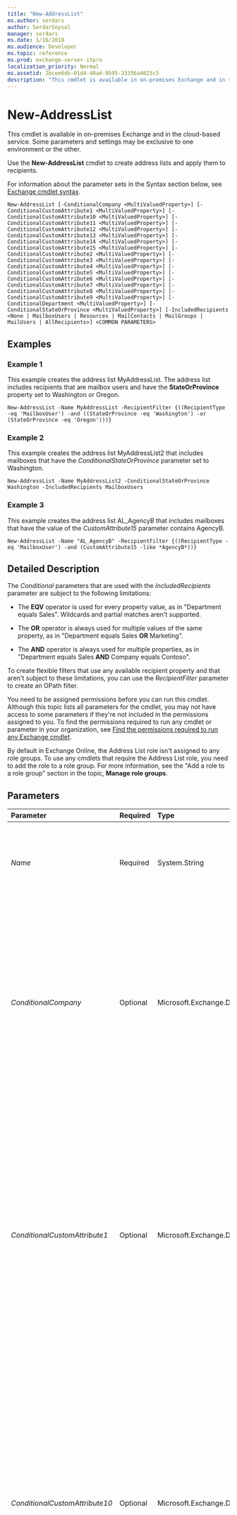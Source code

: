 ```yaml
---
title: "New-AddressList"
ms.author: serdars
author: SerdarSoysal
manager: serdars
ms.date: 1/16/2018
ms.audience: Developer
ms.topic: reference
ms.prod: exchange-server-itpro
localization_priority: Normal
ms.assetid: 2bcee6db-01d4-40ad-9595-33356a4025c5
description: "This cmdlet is available in on-premises Exchange and in the cloud-based service. Some parameters and settings may be exclusive to one environment or the other."
---
```


# New-AddressList

This cmdlet is available in on-premises Exchange and in the cloud-based service. Some parameters and settings may be exclusive to one environment or the other. 
  
Use the **New-AddressList** cmdlet to create address lists and apply them to recipients.
  
For information about the parameter sets in the Syntax section below, see [Exchange cmdlet syntax](https://technet.microsoft.com/library/bb123552.aspx). 
  
```
New-AddressList [-ConditionalCompany <MultiValuedProperty>] [-ConditionalCustomAttribute1 <MultiValuedProperty>] [-ConditionalCustomAttribute10 <MultiValuedProperty>] [-ConditionalCustomAttribute11 <MultiValuedProperty>] [-ConditionalCustomAttribute12 <MultiValuedProperty>] [-ConditionalCustomAttribute13 <MultiValuedProperty>] [-ConditionalCustomAttribute14 <MultiValuedProperty>] [-ConditionalCustomAttribute15 <MultiValuedProperty>] [-ConditionalCustomAttribute2 <MultiValuedProperty>] [-ConditionalCustomAttribute3 <MultiValuedProperty>] [-ConditionalCustomAttribute4 <MultiValuedProperty>] [-ConditionalCustomAttribute5 <MultiValuedProperty>] [-ConditionalCustomAttribute6 <MultiValuedProperty>] [-ConditionalCustomAttribute7 <MultiValuedProperty>] [-ConditionalCustomAttribute8 <MultiValuedProperty>] [-ConditionalCustomAttribute9 <MultiValuedProperty>] [-ConditionalDepartment <MultiValuedProperty>] [-ConditionalStateOrProvince <MultiValuedProperty>] [-IncludedRecipients <None | MailboxUsers | Resources | MailContacts | MailGroups | MailUsers | AllRecipients>] <COMMON PARAMETERS>

```

## Examples
<a name="Examples"> </a>

### Example 1

This example creates the address list MyAddressList. The address list includes recipients that are mailbox users and have the **StateOrProvince** property set to Washington or Oregon.
  
```
New-AddressList -Name MyAddressList -RecipientFilter {((RecipientType -eq 'MailboxUser') -and ((StateOrProvince -eq 'Washington') -or (StateOrProvince -eq 'Oregon')))}
```

### Example 2

This example creates the address list MyAddressList2 that includes mailboxes that have the _ConditionalStateOrProvince_ parameter set to Washington.
  
```
New-AddressList -Name MyAddressList2 -ConditionalStateOrProvince Washington -IncludedRecipients MailboxUsers
```

### Example 3

This example creates the address list AL_AgencyB that includes mailboxes that have the value of the _CustomAttribute15_ parameter contains AgencyB.
  
```
New-AddressList -Name "AL_AgencyB" -RecipientFilter {((RecipientType -eq 'MailboxUser') -and (CustomAttribute15 -like *AgencyB*))}
```

## Detailed Description
<a name="DetailedDescription"> </a>

The _Conditional_ parameters that are used with the _IncludedRecipients_ parameter are subject to the following limitations:
  
- The **EQV** operator is used for every property value, as in "Department equals Sales". Wildcards and partial matches aren't supported.
    
- The **OR** operator is always used for multiple values of the same property, as in "Department equals Sales **OR** Marketing".
    
- The **AND** operator is always used for multiple properties, as in "Department equals Sales **AND** Company equals Contoso".
    
To create flexible filters that use any available recipient property and that aren't subject to these limitations, you can use the _RecipientFilter_ parameter to create an OPath filter.
  
You need to be assigned permissions before you can run this cmdlet. Although this topic lists all parameters for the cmdlet, you may not have access to some parameters if they're not included in the permissions assigned to you. To find the permissions required to run any cmdlet or parameter in your organization, see [Find the permissions required to run any Exchange cmdlet](https://technet.microsoft.com/library/mt432940.aspx).
  
By default in Exchange Online, the Address List role isn't assigned to any role groups. To use any cmdlets that require the Address List role, you need to add the role to a role group. For more information, see the "Add a role to a role group" section in the topic, **Manage role groups**. 
  
## Parameters
<a name="DetailedDescription"> </a>

|**Parameter**|**Required**|**Type**|**Description**|
|:-----|:-----|:-----|:-----|
| _Name_ <br/> |Required  <br/> |System.String  <br/> |The _Name_ parameter specifies the unique name for the new address list. The maximum length is 64 characters, and it can't include a carriage return or a backslash (\). If the value contains spaces, enclose the value in quotation marks ("). <br/> |
| _ConditionalCompany_ <br/> |Optional  <br/> |Microsoft.Exchange.Data.MultiValuedProperty  <br/> |The _ConditionalCompany_ parameter specifies a filter that's based on the value of the recipient's **Company** property. You can specify multiple values separated by commas. <br/> When you use multiple values for this parameter, the **OR** Boolean operator is applied. For more information about how _Conditional_ parameters work, see the Detailed Description section of this topic. <br/> You can't use this parameter with the _RecipientFilter_ parameter. You need to use the _IncludedRecipients_ parameter with a _Conditional_ parameter. <br/> |
| _ConditionalCustomAttribute1_ <br/> |Optional  <br/> |Microsoft.Exchange.Data.MultiValuedProperty  <br/> |This parameter specifies a filter that's based on the value of the recipient's **CustomAttribute1** to **CustomAttribute15** property. For example, if you set the _ConditionalCustomAttribute1_ parameter to the value `Marketing`, all recipients whose **CustomAttribute1** value is `Marketing` are included in this filter. You can specify multiple values separated by commas. <br/> When you use multiple values for this parameter, the **OR** Boolean operator is applied. For more information about how _Conditional_ parameters work, see the Detailed Description section of this topic. <br/> You can't use this parameter with the _RecipientFilter_ parameter. You need to use the _IncludedRecipients_ parameter with a _Conditional_ parameter. <br/> |
| _ConditionalCustomAttribute10_ <br/> |Optional  <br/> |Microsoft.Exchange.Data.MultiValuedProperty  <br/> |This parameter specifies a filter that's based on the value of the recipient's **CustomAttribute1** to **CustomAttribute15** property. For example, if you set the _ConditionalCustomAttribute1_ parameter to the value `Marketing`, all recipients whose **CustomAttribute1** value is `Marketing` are included in this filter. You can specify multiple values separated by commas. <br/> When you use multiple values for this parameter, the **OR** Boolean operator is applied. For more information about how _Conditional_ parameters work, see the Detailed Description section of this topic. <br/> You can't use this parameter with the _RecipientFilter_ parameter. You need to use the _IncludedRecipients_ parameter with a _Conditional_ parameter. <br/> |
| _ConditionalCustomAttribute11_ <br/> |Optional  <br/> |Microsoft.Exchange.Data.MultiValuedProperty  <br/> |This parameter specifies a filter that's based on the value of the recipient's **CustomAttribute1** to **CustomAttribute15** property. For example, if you set the _ConditionalCustomAttribute1_ parameter to the value `Marketing`, all recipients whose **CustomAttribute1** value is `Marketing` are included in this filter. You can specify multiple values separated by commas. <br/> When you use multiple values for this parameter, the **OR** Boolean operator is applied. For more information about how _Conditional_ parameters work, see the Detailed Description section of this topic. <br/> You can't use this parameter with the _RecipientFilter_ parameter. You need to use the _IncludedRecipients_ parameter with a _Conditional_ parameter. <br/> |
| _ConditionalCustomAttribute12_ <br/> |Optional  <br/> |Microsoft.Exchange.Data.MultiValuedProperty  <br/> |This parameter specifies a filter that's based on the value of the recipient's **CustomAttribute1** to **CustomAttribute15** property. For example, if you set the _ConditionalCustomAttribute1_ parameter to the value `Marketing`, all recipients whose **CustomAttribute1** value is `Marketing` are included in this filter. You can specify multiple values separated by commas. <br/> When you use multiple values for this parameter, the **OR** Boolean operator is applied. For more information about how _Conditional_ parameters work, see the Detailed Description section of this topic. <br/> You can't use this parameter with the _RecipientFilter_ parameter. You need to use the _IncludedRecipients_ parameter with a _Conditional_ parameter. <br/> |
| _ConditionalCustomAttribute13_ <br/> |Optional  <br/> |Microsoft.Exchange.Data.MultiValuedProperty  <br/> |This parameter specifies a filter that's based on the value of the recipient's **CustomAttribute1** to **CustomAttribute15** property. For example, if you set the _ConditionalCustomAttribute1_ parameter to the value `Marketing`, all recipients whose **CustomAttribute1** value is `Marketing` are included in this filter. You can specify multiple values separated by commas. <br/> When you use multiple values for this parameter, the **OR** Boolean operator is applied. For more information about how _Conditional_ parameters work, see the Detailed Description section of this topic. <br/> You can't use this parameter with the _RecipientFilter_ parameter. You need to use the _IncludedRecipients_ parameter with a _Conditional_ parameter. <br/> |
| _ConditionalCustomAttribute14_ <br/> |Optional  <br/> |Microsoft.Exchange.Data.MultiValuedProperty  <br/> |This parameter specifies a filter that's based on the value of the recipient's **CustomAttribute1** to **CustomAttribute15** property. For example, if you set the _ConditionalCustomAttribute1_ parameter to the value `Marketing`, all recipients whose **CustomAttribute1** value is `Marketing` are included in this filter. You can specify multiple values separated by commas. <br/> When you use multiple values for this parameter, the **OR** Boolean operator is applied. For more information about how _Conditional_ parameters work, see the Detailed Description section of this topic. <br/> You can't use this parameter with the _RecipientFilter_ parameter. You need to use the _IncludedRecipients_ parameter with a _Conditional_ parameter. <br/> |
| _ConditionalCustomAttribute15_ <br/> |Optional  <br/> |Microsoft.Exchange.Data.MultiValuedProperty  <br/> |This parameter specifies a filter that's based on the value of the recipient's **CustomAttribute1** to **CustomAttribute15** property. For example, if you set the _ConditionalCustomAttribute1_ parameter to the value `Marketing`, all recipients whose **CustomAttribute1** value is `Marketing` are included in this filter. You can specify multiple values separated by commas. <br/> When you use multiple values for this parameter, the **OR** Boolean operator is applied. For more information about how _Conditional_ parameters work, see the Detailed Description section of this topic. <br/> You can't use this parameter with the _RecipientFilter_ parameter. You need to use the _IncludedRecipients_ parameter with a _Conditional_ parameter. <br/> |
| _ConditionalCustomAttribute2_ <br/> |Optional  <br/> |Microsoft.Exchange.Data.MultiValuedProperty  <br/> |This parameter specifies a filter that's based on the value of the recipient's **CustomAttribute1** to **CustomAttribute15** property. For example, if you set the _ConditionalCustomAttribute1_ parameter to the value `Marketing`, all recipients whose **CustomAttribute1** value is `Marketing` are included in this filter. You can specify multiple values separated by commas. <br/> When you use multiple values for this parameter, the **OR** Boolean operator is applied. For more information about how _Conditional_ parameters work, see the Detailed Description section of this topic. <br/> You can't use this parameter with the _RecipientFilter_ parameter. You need to use the _IncludedRecipients_ parameter with a _Conditional_ parameter. <br/> |
| _ConditionalCustomAttribute3_ <br/> |Optional  <br/> |Microsoft.Exchange.Data.MultiValuedProperty  <br/> |This parameter specifies a filter that's based on the value of the recipient's **CustomAttribute1** to **CustomAttribute15** property. For example, if you set the _ConditionalCustomAttribute1_ parameter to the value `Marketing`, all recipients whose **CustomAttribute1** value is `Marketing` are included in this filter. You can specify multiple values separated by commas. <br/> When you use multiple values for this parameter, the **OR** Boolean operator is applied. For more information about how _Conditional_ parameters work, see the Detailed Description section of this topic. <br/> You can't use this parameter with the _RecipientFilter_ parameter. You need to use the _IncludedRecipients_ parameter with a _Conditional_ parameter. <br/> |
| _ConditionalCustomAttribute4_ <br/> |Optional  <br/> |Microsoft.Exchange.Data.MultiValuedProperty  <br/> |This parameter specifies a filter that's based on the value of the recipient's **CustomAttribute1** to **CustomAttribute15** property. For example, if you set the _ConditionalCustomAttribute1_ parameter to the value `Marketing`, all recipients whose **CustomAttribute1** value is `Marketing` are included in this filter. You can specify multiple values separated by commas. <br/> When you use multiple values for this parameter, the **OR** Boolean operator is applied. For more information about how _Conditional_ parameters work, see the Detailed Description section of this topic. <br/> You can't use this parameter with the _RecipientFilter_ parameter. You need to use the _IncludedRecipients_ parameter with a _Conditional_ parameter. <br/> |
| _ConditionalCustomAttribute5_ <br/> |Optional  <br/> |Microsoft.Exchange.Data.MultiValuedProperty  <br/> |This parameter specifies a filter that's based on the value of the recipient's **CustomAttribute1** to **CustomAttribute15** property. For example, if you set the _ConditionalCustomAttribute1_ parameter to the value `Marketing`, all recipients whose **CustomAttribute1** value is `Marketing` are included in this filter. You can specify multiple values separated by commas. <br/> When you use multiple values for this parameter, the **OR** Boolean operator is applied. For more information about how _Conditional_ parameters work, see the Detailed Description section of this topic. <br/> You can't use this parameter with the _RecipientFilter_ parameter. You need to use the _IncludedRecipients_ parameter with a _Conditional_ parameter. <br/> |
| _ConditionalCustomAttribute6_ <br/> |Optional  <br/> |Microsoft.Exchange.Data.MultiValuedProperty  <br/> |This parameter specifies a filter that's based on the value of the recipient's **CustomAttribute1** to **CustomAttribute15** property. For example, if you set the _ConditionalCustomAttribute1_ parameter to the value `Marketing`, all recipients whose **CustomAttribute1** value is `Marketing` are included in this filter. You can specify multiple values separated by commas. <br/> When you use multiple values for this parameter, the **OR** Boolean operator is applied. For more information about how _Conditional_ parameters work, see the Detailed Description section of this topic. <br/> You can't use this parameter with the _RecipientFilter_ parameter. You need to use the _IncludedRecipients_ parameter with a _Conditional_ parameter. <br/> |
| _ConditionalCustomAttribute7_ <br/> |Optional  <br/> |Microsoft.Exchange.Data.MultiValuedProperty  <br/> |This parameter specifies a filter that's based on the value of the recipient's **CustomAttribute1** to **CustomAttribute15** property. For example, if you set the _ConditionalCustomAttribute1_ parameter to the value `Marketing`, all recipients whose **CustomAttribute1** value is `Marketing` are included in this filter. You can specify multiple values separated by commas. <br/> When you use multiple values for this parameter, the **OR** Boolean operator is applied. For more information about how _Conditional_ parameters work, see the Detailed Description section of this topic. <br/> You can't use this parameter with the _RecipientFilter_ parameter. You need to use the _IncludedRecipients_ parameter with a _Conditional_ parameter. <br/> |
| _ConditionalCustomAttribute8_ <br/> |Optional  <br/> |Microsoft.Exchange.Data.MultiValuedProperty  <br/> |This parameter specifies a filter that's based on the value of the recipient's **CustomAttribute1** to **CustomAttribute15** property. For example, if you set the _ConditionalCustomAttribute1_ parameter to the value `Marketing`, all recipients whose **CustomAttribute1** value is `Marketing` are included in this filter. You can specify multiple values separated by commas. <br/> When you use multiple values for this parameter, the **OR** Boolean operator is applied. For more information about how _Conditional_ parameters work, see the Detailed Description section of this topic. <br/> You can't use this parameter with the _RecipientFilter_ parameter. You need to use the _IncludedRecipients_ parameter with a _Conditional_ parameter. <br/> |
| _ConditionalCustomAttribute9_ <br/> |Optional  <br/> |Microsoft.Exchange.Data.MultiValuedProperty  <br/> |This parameter specifies a filter that's based on the value of the recipient's **CustomAttribute1** to **CustomAttribute15** property. For example, if you set the _ConditionalCustomAttribute1_ parameter to the value `Marketing`, all recipients whose **CustomAttribute1** value is `Marketing` are included in this filter. You can specify multiple values separated by commas. <br/> When you use multiple values for this parameter, the **OR** Boolean operator is applied. For more information about how _Conditional_ parameters work, see the Detailed Description section of this topic. <br/> You can't use this parameter with the _RecipientFilter_ parameter. You need to use the _IncludedRecipients_ parameter with a _Conditional_ parameter. <br/> |
| _ConditionalDepartment_ <br/> |Optional  <br/> |Microsoft.Exchange.Data.MultiValuedProperty  <br/> |The _ConditionalDepartment_ parameter specifies a filter that's based on the value of the recipient's **Department** property. You can specify multiple values separated by commas. <br/> When you use multiple values for this parameter, the **OR** Boolean operator is applied. For more information about how _Conditional_ parameters work, see the Detailed Description section of this topic. <br/> You can't use this parameter with the _RecipientFilter_ parameter. You need to use the _IncludedRecipients_ parameter with a _Conditional_ parameter. <br/> |
| _ConditionalStateOrProvince_ <br/> |Optional  <br/> |Microsoft.Exchange.Data.MultiValuedProperty  <br/> |The _ConditionalStateOrProvince_ parameter specifies a filter that's based on the value of the recipient's **StateOrProvince** property. You can specify multiple values separated by commas. <br/> When you use multiple values for this parameter, the **OR** Boolean operator is applied. For more information about how _Conditional_ parameters work, see the Detailed Description section of this topic. <br/> You can't use this parameter with the _RecipientFilter_ parameter. You need to use the _IncludedRecipients_ parameter with a _Conditional_ parameter. <br/> |
| _Confirm_ <br/> |Optional  <br/> |System.Management.Automation.SwitchParameter  <br/> | The _Confirm_ switch specifies whether to show or hide the confirmation prompt. How this switch affects the cmdlet depends on if the cmdlet requires confirmation before proceeding. <br/>  Destructive cmdlets (for example, **Remove-\*** cmdlets) have a built-in pause that forces you to acknowledge the command before proceeding. For these cmdlets, you can skip the confirmation prompt by using this exact syntax: `-Confirm:$false`.  <br/>  Most other cmdlets (for example, **New-\*** and **Set-\*** cmdlets) don't have a built-in pause. For these cmdlets, specifying the _Confirm_ switch without a value introduces a pause that forces you acknowledge the command before proceeding. <br/> |
| _Container_ <br/> |Optional  <br/> |Microsoft.Exchange.Configuration.Tasks.AddressListIdParameter  <br/> | The _Container_ parameter specifies where to create the address list. Valid input for this parameter is under the root "\" (also known as All Address Lists) or under an existing address list. You can use any value that uniquely identifies the address list. For example: <br/>  Name <br/>  Display name <br/>  Distinguished name (DN) <br/>  GUID <br/>  Path: (\ _\<Name\>)_ or [ _\<Container\>_\ _\<Name\>_)  <br/>  If you don't use this parameter,the address list is created under the root (\). <br/> |
| _DisplayName_ <br/> |Optional  <br/> |System.String  <br/> |The _DisplayName_ parameter specifies the display name of the address list. The display name is visible in the Exchange admin center and Outlook. The maximum length is 256 characters. If the value contains spaces, enclose the value in quotation marks ("). <br/> If you don't use the _DisplayName_ parameter, the value of the _Name_ parameter is used for the display name. <br/> |
| _DomainController_ <br/> |Optional  <br/> |Microsoft.Exchange.Data.Fqdn  <br/> |This parameter is available only in on-premises Exchange.  <br/> The _DomainController_ parameter specifies the domain controller that's used by this cmdlet to read data from or write data to Active Directory. You identify the domain controller by its fully qualified domain name (FQDN). For example, `dc01.contoso.com`.  <br/> |
| _IncludedRecipients_ <br/> |Optional  <br/> |Microsoft.Exchange.Data.Directory.Recipient.WellKnownRecipientType  <br/> | The _IncludedRecipients_ parameter specifies a filter that's based on the recipient type. Valid values are: <br/>  `AllRecipients`: This value can be used only by itself.  <br/>  `MailboxUsers` <br/>  `MailContacts` <br/>  `MailGroups` <br/>  `MailUsers` <br/>  `Resources`: This value indicates room or equipment mailboxes.  <br/>  You can specify multiple values separated by commas. When you use multiple values, the **OR** Boolean operator is applied. <br/>  You need to use this parameter when you use any of the _Conditional_ parameters. You can't use this parameter with the _RecipientFilter_ parameter. <br/> |
| _RecipientContainer_ <br/> |Optional  <br/> |Microsoft.Exchange.Configuration.Tasks.OrganizationalUnitIdParameter  <br/> | This parameter is available only in on-premises Exchange. <br/>  The _RecipientContainer_ parameter specifies a filter that's based on the recipient's location in Active Directory. Valid input for this parameter is an organizational unit (OU) or domain that's visible using the **Get-OrganizationalUnit** cmdlet. You can use any value that uniquely identifies the OU or domain. For example: <br/>  Name <br/>  Canonical name <br/>  Distinguished name (DN) <br/>  GUID <br/>  If you don't use this parameter, the default value is the OU where the object was created. <br/> |
| _RecipientFilter_ <br/> |Optional  <br/> |System.String  <br/> | The _RecipientFilter_ parameter specifies an OPath filter that's based on the value of any available recipient property. You can use any available Windows PowerShell operator, and wildcards and partial matches are supported. When you use this parameter, remember the following OPath filter rules: <br/>  Use braces { } around the whole OPath syntax string. <br/>  Include a hyphen before all operators. <br/>  In cloud-based environments, you can't use a wildcard as the first character. For example, Sales\* is allowed, but \*Sales isn't allowed. <br/>  For more information, see[Filterable properties for the -RecipientFilter parameter](https://technet.microsoft.com/library/bb738157.aspx).  <br/>  You can't use this parameter with the _IncludedRecipients_ parameter or any of the _Conditional_ parameters. <br/> |
| _WhatIf_ <br/> |Optional  <br/> |System.Management.Automation.SwitchParameter  <br/> |The _WhatIf_ switch simulates the actions of the command. You can use this switch to view the changes that would occur without actually applying those changes. You don't need to specify a value with this switch. <br/> |
   
## Input Types
<a name="InputTypes"> </a>

To see the input types that this cmdlet accepts, see [Cmdlet Input and Output Types](http://go.microsoft.com/fwlink/p/?linkId=616387). If the Input Type field for a cmdlet is blank, the cmdlet doesn't accept input data. 
  
## Return Types
<a name="ReturnTypes"> </a>

To see the return types, which are also known as output types, that this cmdlet accepts, see [Cmdlet Input and Output Types](http://go.microsoft.com/fwlink/p/?linkId=616387). If the Output Type field is blank, the cmdlet doesn't return data. 
  


